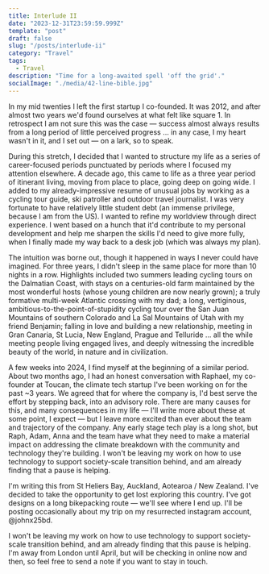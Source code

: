 ```yaml
---
title: Interlude II
date: "2023-12-31T23:59:59.999Z"
template: "post"
draft: false
slug: "/posts/interlude-ii"
category: "Travel"
tags:
  - Travel
description: "Time for a long-awaited spell 'off the grid'."
socialImage: "./media/42-line-bible.jpg"
---
```


In my mid twenties I left the first startup I co-founded. It was 2012, and after almost two years we'd found ourselves at what felt like square 1. In retrospect I am not sure this was the case — success almost always results from a long period of little perceived progress ... in any case, I my heart wasn't in it, and I set out — on a lark, so to speak.

During this stretch, I decided that I wanted to structure my life as a series of career-focused periods punctuated by periods where I focused my attention elsewhere. A decade ago, this came to life as a three year period of itinerant living, moving from place to place, going deep on going wide. I added to my already-impressive resume of unusual jobs by working as a cycling tour guide, ski patroller and outdoor travel journalist. I was very fortunate to have relatively little student debt (an immense privilege, because I am from the US). I wanted to refine my worldview through direct experience. I went based on a hunch that it'd contribute to my personal development and help me sharpen the skills I'd need to give more fully, when I finally made my way back to a desk job (which was always my plan).

The intuition was borne out, though it happened in ways I never could have imagined. For three years, I didn't sleep in the same place for more than 10 nights in a row. Highlights included two summers leading cycling tours on the Dalmatian Coast, with stays on a centuries-old farm maintained by the most wonderful hosts (whose young children are now nearly grown); a truly formative multi-week Atlantic crossing with my dad; a long, vertiginous, ambitious-to-the-point-of-stupidity cycling tour over the San Juan Mountains of southern Colorado and La Sal Mountains of Utah with my friend Benjamin; falling in love and building a new relationship, meeting in Gran Canaria, St Lucia, New England, Prague and Telluride ... all the while meeting people living engaged lives, and deeply witnessing the incredible beauty of the world, in nature and in civilization. 

A few weeks into 2024, I find myself at the beginning of a similar period. About two months ago, I had an honest conversation with Raphael, my co-founder at Toucan, the climate tech startup I've been working on for the past ~3 years. We agreed that for where the company is, I'd best serve the effort by stepping back, into an advisory role. There are many causes for this, and many consequences in my life — I'll write more about these at some point, I expect — but I leave more excited than ever about the team and trajectory of the company. Any early stage tech play is a long shot, but Raph, Adam, Anna and the team have what they need to make a material impact on addressing the climate breakdown with the community and technology they're building. I won't be leaving my work on how to use technology to support society-scale transition behind, and am already finding that a pause is helping. 

I'm writing this from St Heliers Bay, Auckland, Aotearoa / New Zealand. I've decided to take the opportunity to get lost exploring this country. I've got designs on a long bikepacking route — we'll see where I end up. I'll be posting occasionally about my trip on my resurrected instagram account, @johnx25bd.

I won't be leaving my work on how to use technology to support society-scale transition behind, and am already finding that this pause is helping. I'm away from London until April, but will be checking in online now and then, so feel free to send a note if you want to stay in touch.